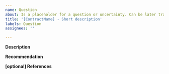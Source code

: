 ```yaml
---
name: Question
about: Is a placeholder for a question or uncertainty. Can be later transformed into an issue.
title: '[ContractName] - Short description'
labels: Question
assignees: ''

---
```


**Description**

**Recommendation**

**[optional] References**
